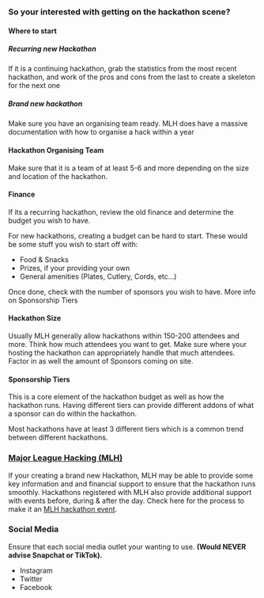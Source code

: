 ### So your interested with getting on the hackathon scene?
#### Where to start
##### Recurring new Hackathon
If it is a continuing hackathon, grab the statistics from the most recent hackathon, and work of the pros and cons from the last to create a skeleton for the next one
##### Brand new hackathon
Make sure you have an organising team ready. MLH does have a massive documentation with how to organise a hack within a year

#### Hackathon Organising Team
Make sure that it is a team of at least 5-6 and more depending on the size and location of the hackathon.

#### Finance
If its a recurring hackathon, review the old finance and determine the budget you wish to have.

For new hackathons, creating a budget can be hard to start. These would be some stuff you wish to start off with:

* Food & Snacks
* Prizes, if your providing your own
* General amenities (Plates, Cutlery, Cords, etc...)

Once done, check with the number of sponsors you wish to have. More info on Sponsorship Tiers

#### Hackathon Size
Usually MLH generally allow hackathons within 150-200 attendees and more. Think how much attendees you want to get. Make sure where your hosting the hackathon can appropriately handle that much attendees. Factor in as well the amount of Sponsors coming on site.

#### Sponsorship Tiers
This is a core element of the hackathon budget as well as how the hackathon runs. Having different tiers can provide different addons of what a sponsor can do within the hackathon.

Most hackathons have at least 3 different tiers which is a common trend between different hackathons.


### [Major League Hacking (MLH)](https://mlh.io)
If your creating a brand new Hackathon, MLH may be able to provide some key information and and financial support to ensure that the hackathon runs smoothly.
Hackathons registered with MLH also provide additional support with events before, during & after the day. Check here for the process to make it an [MLH hackathon event](https://mlh.io/).

### Social Media
Ensure that each social media outlet your wanting to use.
__(Would NEVER advise Snapchat or TikTok).__

* Instagram
* Twitter
* Facebook


